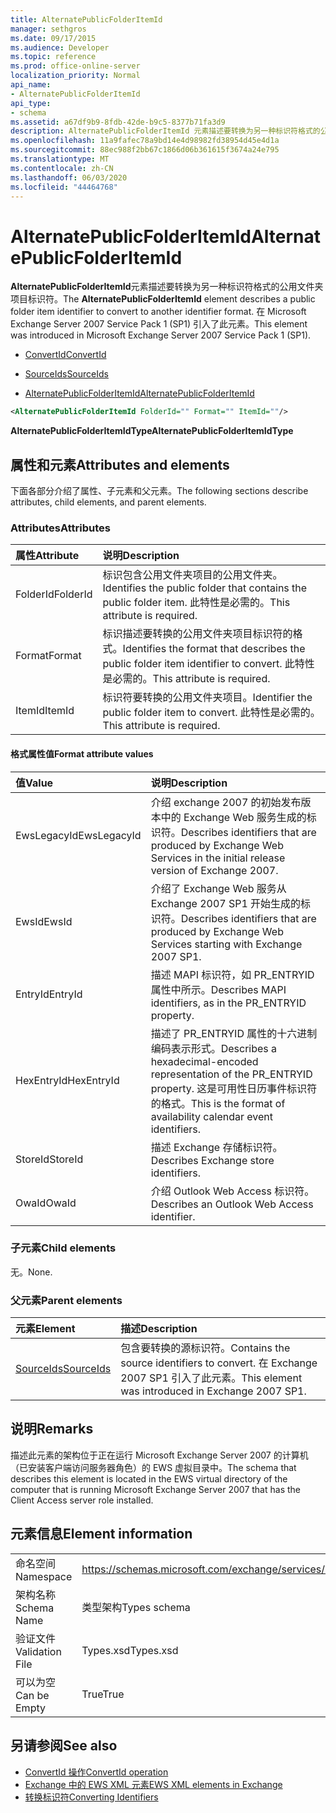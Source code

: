 ```yaml
---
title: AlternatePublicFolderItemId
manager: sethgros
ms.date: 09/17/2015
ms.audience: Developer
ms.topic: reference
ms.prod: office-online-server
localization_priority: Normal
api_name:
- AlternatePublicFolderItemId
api_type:
- schema
ms.assetid: a67df9b9-8fdb-42de-b9c5-8377b71fa3d9
description: AlternatePublicFolderItemId 元素描述要转换为另一种标识符格式的公用文件夹项目标识符。 在 Microsoft Exchange Server 2007 Service Pack 1 (SP1) 引入了此元素。
ms.openlocfilehash: 11a9fafec78a9bd14e4d98982fd38954d45e4d1a
ms.sourcegitcommit: 88ec988f2bb67c1866d06b361615f3674a24e795
ms.translationtype: MT
ms.contentlocale: zh-CN
ms.lasthandoff: 06/03/2020
ms.locfileid: "44464768"
---
```

# <a name="alternatepublicfolderitemid"></a><span data-ttu-id="35da4-104">AlternatePublicFolderItemId</span><span class="sxs-lookup"><span data-stu-id="35da4-104">AlternatePublicFolderItemId</span></span>

<span data-ttu-id="35da4-105">**AlternatePublicFolderItemId**元素描述要转换为另一种标识符格式的公用文件夹项目标识符。</span><span class="sxs-lookup"><span data-stu-id="35da4-105">The **AlternatePublicFolderItemId** element describes a public folder item identifier to convert to another identifier format.</span></span> <span data-ttu-id="35da4-106">在 Microsoft Exchange Server 2007 Service Pack 1 (SP1) 引入了此元素。</span><span class="sxs-lookup"><span data-stu-id="35da4-106">This element was introduced in Microsoft Exchange Server 2007 Service Pack 1 (SP1).</span></span> 
  
- [<span data-ttu-id="35da4-107">ConvertId</span><span class="sxs-lookup"><span data-stu-id="35da4-107">ConvertId</span></span>](convertid.md)
  
- [<span data-ttu-id="35da4-108">SourceIds</span><span class="sxs-lookup"><span data-stu-id="35da4-108">SourceIds</span></span>](sourceids.md)
  
- [<span data-ttu-id="35da4-109">AlternatePublicFolderItemId</span><span class="sxs-lookup"><span data-stu-id="35da4-109">AlternatePublicFolderItemId</span></span>](alternatepublicfolderitemid.md)
  
```xml
<AlternatePublicFolderItemId FolderId="" Format="" ItemId=""/>
```

 <span data-ttu-id="35da4-110">**AlternatePublicFolderItemIdType**</span><span class="sxs-lookup"><span data-stu-id="35da4-110">**AlternatePublicFolderItemIdType**</span></span>
## <a name="attributes-and-elements"></a><span data-ttu-id="35da4-111">属性和元素</span><span class="sxs-lookup"><span data-stu-id="35da4-111">Attributes and elements</span></span>

<span data-ttu-id="35da4-112">下面各部分介绍了属性、子元素和父元素。</span><span class="sxs-lookup"><span data-stu-id="35da4-112">The following sections describe attributes, child elements, and parent elements.</span></span>
  
### <a name="attributes"></a><span data-ttu-id="35da4-113">Attributes</span><span class="sxs-lookup"><span data-stu-id="35da4-113">Attributes</span></span>

|<span data-ttu-id="35da4-114">**属性**</span><span class="sxs-lookup"><span data-stu-id="35da4-114">**Attribute**</span></span>|<span data-ttu-id="35da4-115">**说明**</span><span class="sxs-lookup"><span data-stu-id="35da4-115">**Description**</span></span>|
|:-----|:-----|
|<span data-ttu-id="35da4-116">FolderId</span><span class="sxs-lookup"><span data-stu-id="35da4-116">FolderId</span></span>  <br/> |<span data-ttu-id="35da4-117">标识包含公用文件夹项目的公用文件夹。</span><span class="sxs-lookup"><span data-stu-id="35da4-117">Identifies the public folder that contains the public folder item.</span></span> <span data-ttu-id="35da4-118">此特性是必需的。</span><span class="sxs-lookup"><span data-stu-id="35da4-118">This attribute is required.</span></span>  <br/> |
|<span data-ttu-id="35da4-119">Format</span><span class="sxs-lookup"><span data-stu-id="35da4-119">Format</span></span>  <br/> |<span data-ttu-id="35da4-120">标识描述要转换的公用文件夹项目标识符的格式。</span><span class="sxs-lookup"><span data-stu-id="35da4-120">Identifies the format that describes the public folder item identifier to convert.</span></span> <span data-ttu-id="35da4-121">此特性是必需的。</span><span class="sxs-lookup"><span data-stu-id="35da4-121">This attribute is required.</span></span>  <br/> |
|<span data-ttu-id="35da4-122">ItemId</span><span class="sxs-lookup"><span data-stu-id="35da4-122">ItemId</span></span>  <br/> |<span data-ttu-id="35da4-123">标识符要转换的公用文件夹项目。</span><span class="sxs-lookup"><span data-stu-id="35da4-123">Identifier the public folder item to convert.</span></span> <span data-ttu-id="35da4-124">此特性是必需的。</span><span class="sxs-lookup"><span data-stu-id="35da4-124">This attribute is required.</span></span>  <br/> |
   
#### <a name="format-attribute-values"></a><span data-ttu-id="35da4-125">格式属性值</span><span class="sxs-lookup"><span data-stu-id="35da4-125">Format attribute values</span></span>

|<span data-ttu-id="35da4-126">**值**</span><span class="sxs-lookup"><span data-stu-id="35da4-126">**Value**</span></span>|<span data-ttu-id="35da4-127">**说明**</span><span class="sxs-lookup"><span data-stu-id="35da4-127">**Description**</span></span>|
|:-----|:-----|
|<span data-ttu-id="35da4-128">EwsLegacyId</span><span class="sxs-lookup"><span data-stu-id="35da4-128">EwsLegacyId</span></span>  <br/> |<span data-ttu-id="35da4-129">介绍 exchange 2007 的初始发布版本中的 Exchange Web 服务生成的标识符。</span><span class="sxs-lookup"><span data-stu-id="35da4-129">Describes identifiers that are produced by Exchange Web Services in the initial release version of Exchange 2007.</span></span>  <br/> |
|<span data-ttu-id="35da4-130">EwsId</span><span class="sxs-lookup"><span data-stu-id="35da4-130">EwsId</span></span>  <br/> |<span data-ttu-id="35da4-131">介绍了 Exchange Web 服务从 Exchange 2007 SP1 开始生成的标识符。</span><span class="sxs-lookup"><span data-stu-id="35da4-131">Describes identifiers that are produced by Exchange Web Services starting with Exchange 2007 SP1.</span></span>  <br/> |
|<span data-ttu-id="35da4-132">EntryId</span><span class="sxs-lookup"><span data-stu-id="35da4-132">EntryId</span></span>  <br/> |<span data-ttu-id="35da4-133">描述 MAPI 标识符，如 PR_ENTRYID 属性中所示。</span><span class="sxs-lookup"><span data-stu-id="35da4-133">Describes MAPI identifiers, as in the PR_ENTRYID property.</span></span>  <br/> |
|<span data-ttu-id="35da4-134">HexEntryId</span><span class="sxs-lookup"><span data-stu-id="35da4-134">HexEntryId</span></span>  <br/> |<span data-ttu-id="35da4-135">描述了 PR_ENTRYID 属性的十六进制编码表示形式。</span><span class="sxs-lookup"><span data-stu-id="35da4-135">Describes a hexadecimal-encoded representation of the PR_ENTRYID property.</span></span> <span data-ttu-id="35da4-136">这是可用性日历事件标识符的格式。</span><span class="sxs-lookup"><span data-stu-id="35da4-136">This is the format of availability calendar event identifiers.</span></span>  <br/> |
|<span data-ttu-id="35da4-137">StoreId</span><span class="sxs-lookup"><span data-stu-id="35da4-137">StoreId</span></span>  <br/> |<span data-ttu-id="35da4-138">描述 Exchange 存储标识符。</span><span class="sxs-lookup"><span data-stu-id="35da4-138">Describes Exchange store identifiers.</span></span>  <br/> |
|<span data-ttu-id="35da4-139">OwaId</span><span class="sxs-lookup"><span data-stu-id="35da4-139">OwaId</span></span>  <br/> |<span data-ttu-id="35da4-140">介绍 Outlook Web Access 标识符。</span><span class="sxs-lookup"><span data-stu-id="35da4-140">Describes an Outlook Web Access identifier.</span></span>  <br/> |
   
### <a name="child-elements"></a><span data-ttu-id="35da4-141">子元素</span><span class="sxs-lookup"><span data-stu-id="35da4-141">Child elements</span></span>

<span data-ttu-id="35da4-142">无。</span><span class="sxs-lookup"><span data-stu-id="35da4-142">None.</span></span>
  
### <a name="parent-elements"></a><span data-ttu-id="35da4-143">父元素</span><span class="sxs-lookup"><span data-stu-id="35da4-143">Parent elements</span></span>

|<span data-ttu-id="35da4-144">**元素**</span><span class="sxs-lookup"><span data-stu-id="35da4-144">**Element**</span></span>|<span data-ttu-id="35da4-145">**描述**</span><span class="sxs-lookup"><span data-stu-id="35da4-145">**Description**</span></span>|
|:-----|:-----|
|[<span data-ttu-id="35da4-146">SourceIds</span><span class="sxs-lookup"><span data-stu-id="35da4-146">SourceIds</span></span>](sourceids.md) <br/> |<span data-ttu-id="35da4-147">包含要转换的源标识符。</span><span class="sxs-lookup"><span data-stu-id="35da4-147">Contains the source identifiers to convert.</span></span> <span data-ttu-id="35da4-148">在 Exchange 2007 SP1 引入了此元素。</span><span class="sxs-lookup"><span data-stu-id="35da4-148">This element was introduced in Exchange 2007 SP1.</span></span>  <br/> |
   
## <a name="remarks"></a><span data-ttu-id="35da4-149">说明</span><span class="sxs-lookup"><span data-stu-id="35da4-149">Remarks</span></span>

<span data-ttu-id="35da4-150">描述此元素的架构位于正在运行 Microsoft Exchange Server 2007 的计算机（已安装客户端访问服务器角色）的 EWS 虚拟目录中。</span><span class="sxs-lookup"><span data-stu-id="35da4-150">The schema that describes this element is located in the EWS virtual directory of the computer that is running Microsoft Exchange Server 2007 that has the Client Access server role installed.</span></span>
  
## <a name="element-information"></a><span data-ttu-id="35da4-151">元素信息</span><span class="sxs-lookup"><span data-stu-id="35da4-151">Element information</span></span>

|||
|:-----|:-----|
|<span data-ttu-id="35da4-152">命名空间</span><span class="sxs-lookup"><span data-stu-id="35da4-152">Namespace</span></span>  <br/> |https://schemas.microsoft.com/exchange/services/2006/types  <br/> |
|<span data-ttu-id="35da4-153">架构名称</span><span class="sxs-lookup"><span data-stu-id="35da4-153">Schema Name</span></span>  <br/> |<span data-ttu-id="35da4-154">类型架构</span><span class="sxs-lookup"><span data-stu-id="35da4-154">Types schema</span></span>  <br/> |
|<span data-ttu-id="35da4-155">验证文件</span><span class="sxs-lookup"><span data-stu-id="35da4-155">Validation File</span></span>  <br/> |<span data-ttu-id="35da4-156">Types.xsd</span><span class="sxs-lookup"><span data-stu-id="35da4-156">Types.xsd</span></span>  <br/> |
|<span data-ttu-id="35da4-157">可以为空</span><span class="sxs-lookup"><span data-stu-id="35da4-157">Can be Empty</span></span>  <br/> |<span data-ttu-id="35da4-158">True</span><span class="sxs-lookup"><span data-stu-id="35da4-158">True</span></span>  <br/> |
   
## <a name="see-also"></a><span data-ttu-id="35da4-159">另请参阅</span><span class="sxs-lookup"><span data-stu-id="35da4-159">See also</span></span>

- [<span data-ttu-id="35da4-160">ConvertId 操作</span><span class="sxs-lookup"><span data-stu-id="35da4-160">ConvertId operation</span></span>](convertid-operation.md)
- [<span data-ttu-id="35da4-161">Exchange 中的 EWS XML 元素</span><span class="sxs-lookup"><span data-stu-id="35da4-161">EWS XML elements in Exchange</span></span>](ews-xml-elements-in-exchange.md)
- [<span data-ttu-id="35da4-162">转换标识符</span><span class="sxs-lookup"><span data-stu-id="35da4-162">Converting Identifiers</span></span>](https://msdn.microsoft.com/library/a5391746-b6ef-4f48-8fc8-8255258651aa%28Office.15%29.aspx)

